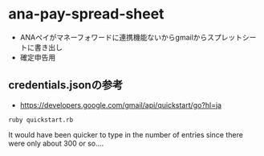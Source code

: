 # ana-pay-spread-sheet

- ANAペイがマネーフォワードに連携機能ないからgmailからスプレットシートに書き出し
- 確定申告用

## credentials.jsonの参考
- https://developers.google.com/gmail/api/quickstart/go?hl=ja

```
ruby quickstart.rb 
```

It would have been quicker to type in the number of entries since there were only about 300 or so....
